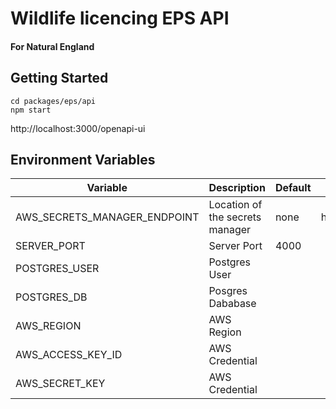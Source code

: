 # Wildlife licencing EPS API

#### For Natural England

## Getting Started

```shell
cd packages/eps/api
npm start
```

http://localhost:3000/openapi-ui

## Environment Variables

| Variable | Description | Default | Example | 
| -------- | ----------- | ------- | ------- | 
| AWS_SECRETS_MANAGER_ENDPOINT | Location of the secrets manager | none | http://localhost:4566 |
| SERVER_PORT | Server Port | 4000 ||
| POSTGRES_USER | Postgres User ||
| POSTGRES_DB | Posgres Dababase ||
| AWS_REGION | AWS Region ||
| AWS_ACCESS_KEY_ID | AWS Credential ||
| AWS_SECRET_KEY | AWS Credential ||
